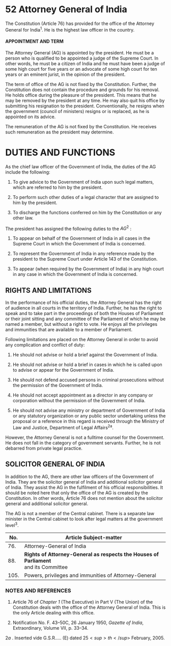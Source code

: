 # **52 Attorney General of India**

The Constitution (Article 76) has provided for the office of the Attorney General for India<sup>1</sup>. He is the highest law officer in the country.

#### **APPOINTMENT AND TERM**

The Attorney General (AG) is appointed by the president. He must be a person who is qualified to be appointed a judge of the Supreme Court. In other words, he must be a citizen of India and he must have been a judge of some high court for five years or an advocate of some high court for ten years or an eminent jurist, in the opinion of the president.

The term of office of the AG is not fixed by the Constitution. Further, the Constitution does not contain the procedure and grounds for his removal. He holds office during the pleasure of the president. This means that he may be removed by the president at any time. He may also quit his office by submitting his resignation to the president. Conventionally, he resigns when the government (council of ministers) resigns or is replaced, as he is appointed on its advice.

The remuneration of the AG is not fixed by the Constitution. He receives such remuneration as the president may determine.

# **DUTIES AND FUNCTIONS**

As the chief law officer of the Government of India, the duties of the AG include the following:

1. To give advice to the Government of India upon such legal matters, which are referred to him by the president.

2. To perform such other duties of a legal character that are assigned to him by the president.

3. To discharge the functions conferred on him by the Constitution or any other law.

The president has assigned the following duties to the  $AG^2$ :

1. To appear on behalf of the Government of India in all cases in the Supreme Court in which the Government of India is concerned.

2. To represent the Government of India in any reference made by the president to the Supreme Court under Article 143 of the Constitution.

3. To appear (when required by the Government of India) in any high court in any case in which the Government of India is concerned.

## **RIGHTS AND LIMITATIONS**

In the performance of his official duties, the Attorney General has the right of audience in all courts in the territory of India. Further, he has the right to speak and to take part in the proceedings of both the Houses of Parliament or their joint sitting and any committee of the Parliament of which he may be named a member, but without a right to vote. He enjoys all the privileges and immunities that are available to a member of Parliament.

Following limitations are placed on the Attorney General in order to avoid any complication and conflict of duty:

1. He should not advise or hold a brief against the Government of India.

2. He should not advise or hold a brief in cases in which he is called upon to advise or appear for the Government of India.

3. He should not defend accused persons in criminal prosecutions without the permission of the Government of India.

4. He should not accept appointment as a director in any company or corporation without the permission of the Government of India.

5. He should not advise any ministry or department of Government of India or any statutory organization or any public sector undertaking unless the proposal or a reference in this regard is received through the Ministry of Law and Justice, Department of Legal Affairs<sup>2a</sup>.

However, the Attorney General is not a fulltime counsel for the Government. He does not fall in the category of government servants. Further, he is not debarred from private legal practice.

## **SOLICITOR GENERAL OF INDIA**

In addition to the AG, there are other law officers of the Government of India. They are the solicitor general of India and additional solicitor general of India. They assist the AG in the fulfilment of his official responsibilities. It should be noted here that only the office of the AG is created by the Constitution. In other words, Article 76 does not mention about the solicitor general and additional solicitor general.

The AG is not a member of the Central cabinet. There is a separate law minister in the Central cabinet to look after legal matters at the government level<sup>3</sup>.

| No.  | <b>Article   Subject-matter</b>                                                             |
|------|---------------------------------------------------------------------------------------------|
| 76.  | Attorney-General of India                                                                   |
| 88.  | <b>Rights of Attorney-General as respects the Houses of Parliament</b><br>and its Committee |
| 105. | Powers, privileges and immunities of Attorney-General                                       |

### **NOTES AND REFERENCES**

1. Article 76 of *Chapter 1* (The Executive) in Part V (The Union) of the Constitution deals with the office of the Attorney General of India. This is the only Article dealing with this office.

2. Notification No. F. 43–50C, 26 January 1950, *Gazette of India*, Extraordinary, Volume VII, p. 33–34.

 $2a$ . Inserted vide G.S.R..... (E) dated  $25<sup>th</sup>$  February, 2005.